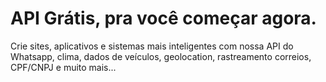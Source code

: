 
# API Grátis, pra você começar agora.
Crie sites, aplicativos e sistemas mais inteligentes com nossa API do Whatsapp, clima, dados de veículos, geolocation, rastreamento correios, CPF/CNPJ e muito mais...
